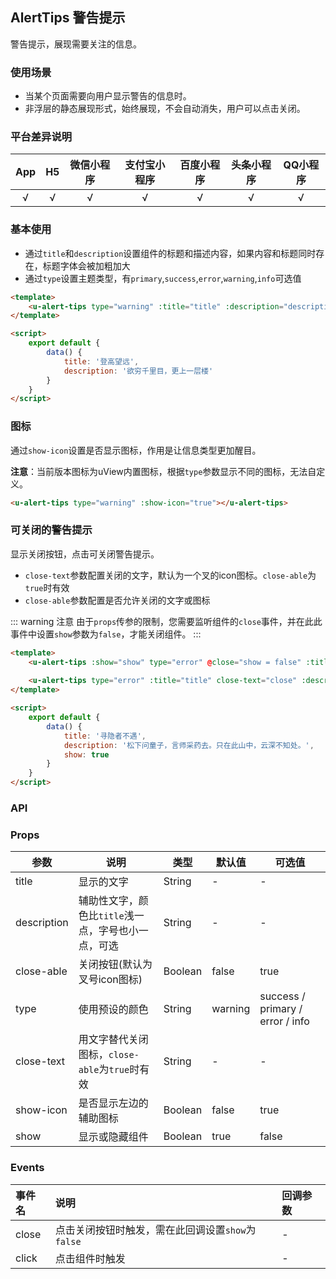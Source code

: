 ## AlertTips 警告提示 <to-api/>

<demo-model url="/pages/componentsC/alertTips/index"></demo-model>

警告提示，展现需要关注的信息。

### 使用场景

- 当某个页面需要向用户显示警告的信息时。
- 非浮层的静态展现形式，始终展现，不会自动消失，用户可以点击关闭。

### 平台差异说明

|App|H5|微信小程序|支付宝小程序|百度小程序|头条小程序|QQ小程序|
|:-:|:-:|:-:|:-:|:-:|:-:|:-:|
|√|√|√|√|√|√|√|

### 基本使用

- 通过`title`和`description`设置组件的标题和描述内容，如果内容和标题同时存在，标题字体会被加粗加大
- 通过`type`设置主题类型，有`primary`,`success`,`error`,`warning`,`info`可选值

```html
<template>
	<u-alert-tips type="warning" :title="title" :description="description"></u-alert-tips>
</template>

<script>
	export default {
		data() {
			title: '登高望远',
			description: '欲穷千里目，更上一层楼'
		}
	}
</script>
```

### 图标

通过`show-icon`设置是否显示图标，作用是让信息类型更加醒目。

**注意**：当前版本图标为uView内置图标，根据`type`参数显示不同的图标，无法自定义。

```html
<u-alert-tips type="warning" :show-icon="true"></u-alert-tips>
```

### 可关闭的警告提示

显示关闭按钮，点击可关闭警告提示。
- `close-text`参数配置关闭的文字，默认为一个叉的icon图标。`close-able`为`true`时有效
- `close-able`参数配置是否允许关闭的文字或图标

::: warning 注意
由于`props`传参的限制，您需要监听组件的`close`事件，并在此此事件中设置`show`参数为`false`，才能关闭组件。
:::

```html
<template>
	<u-alert-tips :show="show" type="error" @close="show = false" :title="title" :close-able="true"></u-alert-tips>
	
	<u-alert-tips type="error" :title="title" close-text="close" :description="description" :close-able="true"></u-alert-tips>
</template>

<script>
	export default {
		data() {
			title: '寻隐者不遇',
			description: '松下问童子，言师采药去。只在此山中，云深不知处。',
			show: true
		}
	}
</script>
```

### API

### Props

| 参数          | 说明            | 类型            | 默认值             |  可选值   |
|-------------  |---------------- |---------------|------------------ |-------- |
| title | 显示的文字  | String | - | - |
| description | 辅助性文字，颜色比`title`浅一点，字号也小一点，可选 | String  | - | - |
| close-able | 关闭按钮(默认为叉号icon图标) | Boolean  | false | true |
| type | 使用预设的颜色 | String  | warning | success / primary / error / info |
| close-text | 用文字替代关闭图标，`close-able`为`true`时有效 | String  | - | - |
| show-icon | 是否显示左边的辅助图标 | Boolean  | false | true |
| show | 显示或隐藏组件 | Boolean  | true | false |

### Events

|事件名|说明|回调参数|
|:-|:-|:-|
|close|点击关闭按钮时触发，需在此回调设置`show`为`false`|-|
|click|点击组件时触发|-|